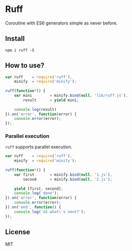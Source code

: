 # Ruff

Coroutine with ES6 generators simple as never before.

## Install

```
npm i ruff -S
```

## How to use?

```js
var ruff    = require('ruff'),
    minify  = require('minify');
    
ruff(function*() {
    var mini        = minify.bind(null, 'lib/ruff.js'),
        result      = yield mini;
    
    console.log(result)
}).on('error', function(error) {
    console.error(error);
});
```
### Parallel execution

`ruff` supports parallel execution.

```js
var ruff    = require('ruff'),
    minify  = require('minify');
    
ruff(function*() {
    var first       = minify.bind(null, '1.js'),
        second      = minify.bind(null, '2.js');
        
    yield [first, second];
    console.log('done');
}).on('error', function(error) {
    console.error(error);
}).on('end', function() {
    console.log('ok what\'s next?');
});
```

## License

MIT
